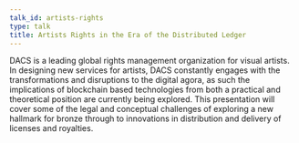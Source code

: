 ```yaml
---
talk_id: artists-rights
type: talk
title: Artists Rights in the Era of the Distributed Ledger
---
```


DACS is a leading global rights management organization for visual artists. In designing new services for artists, DACS constantly engages with the transformations and disruptions to the digital agora, as such the implications of blockchain based technologies from both a practical and theoretical position are currently being explored. This presentation will cover some of the legal and conceptual challenges of exploring a new hallmark for bronze through to innovations in distribution and delivery of licenses and royalties.
